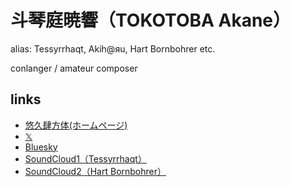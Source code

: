 # 斗琴庭暁響（TOKOTOBA Akane）

alias: Tessyrrhaqt, Akih@яu, Hart Bornbohrer etc.

conlanger / amateur composer

## links

- [悠久肆方体(ホームページ)](https://tktb-tess.github.io/)
- [𝕏](https://x.com/triethylamineq)
- [Bluesky](https://bsky.app/profile/tktb-tess.bsky.social)
- [SoundCloud1（Tessyrrhaqt）](https://soundcloud.com/tessyrrhaqtluaming)
- [SoundCloud2（Hart Bornbohrer）](https://soundcloud.com/bornbohrer)
